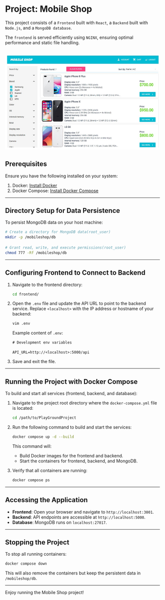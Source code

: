 #  Project: Mobile Shop

This project consists of a `Frontend` built with `React`, a `Backend` built with `Node.js`, and a `MongoDB database`.

The `frontend` is served efficiently using `NGINX`, ensuring optimal performance and static file handling.


![](https://github.com/abrahimcse/Docker-PlayGround/blob/main/screenshots/mobile_shop.jpg)
---

## Prerequisites

Ensure you have the following installed on your system:

1. Docker: [Install Docker](https://docs.docker.com/get-docker/)
2. Docker Compose: [Install Docker Compose](https://docs.docker.com/compose/install/)

---

## Directory Setup for Data Persistence

To persist MongoDB data on your host machine:

```bash
# Create a directory for MongoDB data(root_user)
mkdir -p /mobileshop/db

# Grant read, write, and execute permissions(root_user)
chmod 777 -Rf /mobileshop/db
```

---

## Configuring Frontend to Connect to Backend

1. Navigate to the frontend directory:

   ```bash
   cd frontend/
   ```

2. Open the `.env` file and update the API URL to point to the backend service. Replace `<localhost>` with the IP address or hostname of your backend:

   ```bash
   vim .env
   ```

   Example content of `.env`:
   ```env
   # Development env variables

   API_URL=http://<localhost>:5000/api

   ```

3. Save and exit the file.

---

## Running the Project with Docker Compose

To build and start all services (frontend, backend, and database):

1. Navigate to the project root directory where the `docker-compose.yml` file is located:

   ```bash
   cd /path/to/PlayGroundProject
   ```

2. Run the following command to build and start the services:

   ```bash
   docker compose up -d --build
   ```

   This command will:
   - Build Docker images for the frontend and backend.
   - Start the containers for frontend, backend, and MongoDB.

3. Verify that all containers are running:

   ```bash
   docker compose ps
   ```

---

## Accessing the Application

- **Frontend**: Open your browser and navigate to `http://localhost:3001`.
- **Backend**: API endpoints are accessible at `http://localhost:5000`.
- **Database**: MongoDB runs on `localhost:27017`.

---

## Stopping the Project

To stop all running containers:

```bash
docker compose down
```

This will also remove the containers but keep the persistent data in `/mobileshop/db`.

---

Enjoy running the Mobile Shop project!

